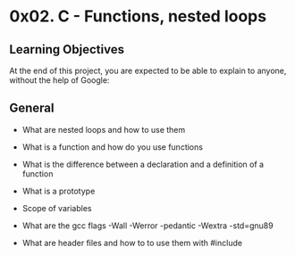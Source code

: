 # 0x02. C - Functions, nested loops

## Learning Objectives
At the end of this project, you are expected to be able to explain to anyone, without the help of Google:

## General

* What are nested loops and how to use them

* What is a function and how do you use functions

* What is the difference between a declaration and a definition of a function

* What is a prototype

* Scope of variables

* What are the gcc flags -Wall -Werror -pedantic -Wextra -std=gnu89

* What are header files and how to to use them with #include
